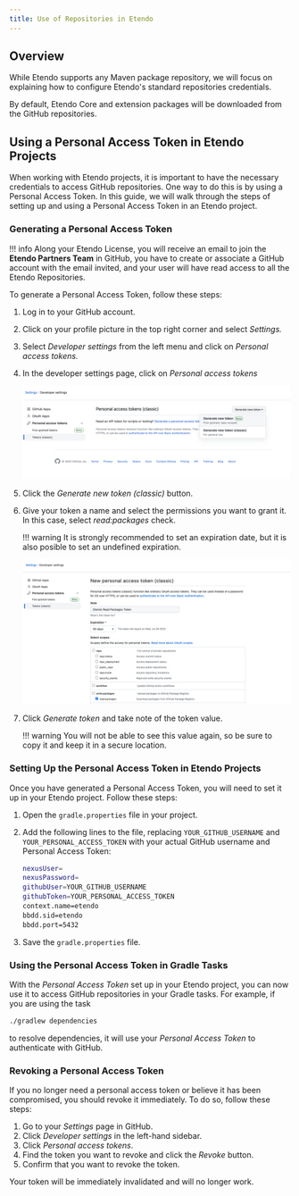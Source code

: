 ```yaml
---
title: Use of Repositories in Etendo
---
```


## Overview

While Etendo supports any Maven package repository, we will focus on explaining how to configure Etendo's standard repositories credentials.

By default, Etendo Core and extension packages will be downloaded from the GitHub repositories.

## Using a Personal Access Token in Etendo Projects

When working with Etendo projects, it is important to have the necessary credentials to access GitHub repositories. One way to do this is by using a Personal Access Token. In this guide, we will walk through the steps of setting up and using a Personal Access Token in an Etendo project.

### Generating a Personal Access Token

!!! info
    Along your Etendo License, you will receive an email to join the **Etendo Partners Team** in GitHub, you have to create or associate a GitHub account with the email invited, and your user will have read access to all the Etendo Repositories.

To generate a Personal Access Token, follow these steps:

1. Log in to your GitHub account.
2. Click on your profile picture in the top right corner and select *Settings.*
3. Select *Developer settings* from the left menu and click on *Personal access tokens.*
4. In the developer settings page, click on *Personal access tokens*

    ![personal-access-tokens.png](../../../../assets/developer-guide/etendo-classic/getting-started/instalation/use-of-repositories-in-etendo/personal-access-tokens.png) 

5. Click the *Generate new token (classic)* button. 

6. Give your token a name and select the permissions you want to grant it. In this case, select *read:packages* check.

    !!! warning
        It is strongly recommended to set an expiration date, but it is also posible to set an undefined expiration.

    ![new-personal-access-token.png](../../../../assets/developer-guide/etendo-classic/getting-started/instalation/use-of-repositories-in-etendo/new-personal-access-token.png) 

6. Click *Generate token* and take note of the token value.

    !!! warning
            You will not be able to see this value again, so be sure to copy it and keep it in a secure location.

### Setting Up the Personal Access Token in Etendo Projects

Once you have generated a Personal Access Token, you will need to set it up in your Etendo project. Follow these steps:

1. Open the `gradle.properties` file in your project.
2. Add the following lines to the file, replacing `YOUR_GITHUB_USERNAME` and `YOUR_PERSONAL_ACCESS_TOKEN` with your actual GitHub username and Personal Access Token:
        
    ``` bash title="gradle.properties"
    nexusUser=
    nexusPassword=
    githubUser=YOUR_GITHUB_USERNAME
    githubToken=YOUR_PERSONAL_ACCESS_TOKEN
    context.name=etendo
    bbdd.sid=etendo
    bbdd.port=5432
    ```

3. Save the `gradle.properties` file.

### Using the Personal Access Token in Gradle Tasks

With the *Personal Access Token* set up in your Etendo project, you can now use it to access GitHub repositories in your Gradle tasks. For example, if you are using the task

``` bash title="Terminal"
./gradlew dependencies
```

to resolve dependencies, it will use your *Personal Access Token* to authenticate with GitHub.

### Revoking a Personal Access Token

If you no longer need a personal access token or believe it has been compromised, you should revoke it immediately. To do so, follow these steps:

1. Go to your *Settings* page in GitHub.
2. Click *Developer settings* in the left-hand sidebar.
3. Click *Personal access tokens*.
4. Find the token you want to revoke and click the *Revoke* button.
5. Confirm that you want to revoke the token.

Your token will be immediately invalidated and will no longer work.